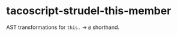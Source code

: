 tacoscript-strudel-this-member
===

AST transformations for `this.` → [`@`][strudel] shorthand.

[strudel]: http://www.catb.org/~esr/jargon/html/S/strudel.html

